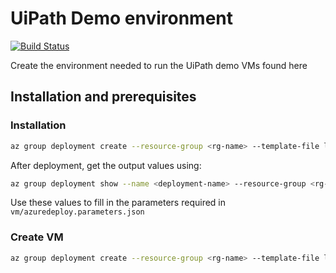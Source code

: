 # UiPath Demo environment

[![Build Status](https://dev.azure.com/andreibarbu0946/DSF/_apis/build/status/AndreiBarbuOz.uipath-demo-environment?branchName=master)](https://dev.azure.com/andreibarbu0946/DSF/_build/latest?definitionId=13&branchName=master)

Create the environment needed to run the UiPath demo VMs found here

## Installation and prerequisites

### Installation

```bash
az group deployment create --resource-group <rg-name> --template-file lab/azuredeploy.json --name <deployment-name> --parameters lab/azuredeploy.parameters.json
```

After deployment, get the output values using:
```bash
az group deployment show --name <deployment-name> --resource-group <rg-name> --query properties.outputs -o json
```

Use these values to fill in the parameters required in `vm/azuredeploy.parameters.json`

### Create VM

```bash
az group deployment create --resource-group <rg-name> --template-file lab/azuredeploy.json --name <deployment-name> --parameters lab/azuredeploy.parameters.json
```

